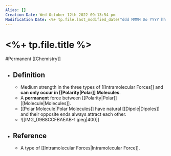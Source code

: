 ```yaml
---
Alias: []
Creation Date: Wed October 12th 2022 09:13:54 pm 
Modification Date: <%+ tp.file.last_modified_date("ddd MMMM Do YYYY hh:mm:ss a") %>
---
```

# <%+ tp.file.title %>
#Permanent [[Chemistry]]

- ## Definition
	- Medium strength in the three types of [[Intramolecular Forces]] and **can only occur in [[Polarity|Polar]] Molecules**.
	- A **permanent** force between [[Polarity|Polar]] [[Molecule|Molecules]].
	- [[Polar Molecule|Polar Molecules]] have natural [[Dipole|Dipoles]] and their opposite ends always attract each other.
	- ![[IMG_D9B8CCFBAEAB-1.jpeg|400]]
- ## Reference
	- A type of [[Intramolecular Forces|Intramolecular Force]].